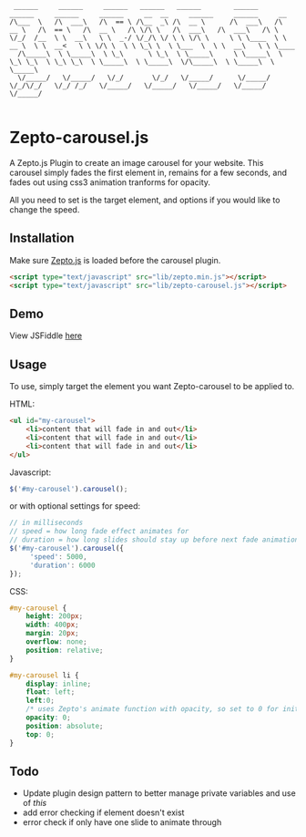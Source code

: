 ```
 ______     ______     ______   ______   ______        ______     ______     ______     ______     __  __     ______     ______     __        
/\___  \   /\  ___\   /\  == \ /\__  _\ /\  __ \      /\  ___\   /\  __ \   /\  == \   /\  __ \   /\ \/\ \   /\  ___\   /\  ___\   /\ \       
\/_/  /__  \ \  __\   \ \  _-/ \/_/\ \/ \ \ \/\ \     \ \ \____  \ \  __ \  \ \  __<   \ \ \/\ \  \ \ \_\ \  \ \___  \  \ \  __\   \ \ \____  
  /\_____\  \ \_____\  \ \_\      \ \_\  \ \_____\     \ \_____\  \ \_\ \_\  \ \_\ \_\  \ \_____\  \ \_____\  \/\_____\  \ \_____\  \ \_____\ 
  \/_____/   \/_____/   \/_/       \/_/   \/_____/      \/_____/   \/_/\/_/   \/_/ /_/   \/_____/   \/_____/   \/_____/   \/_____/   \/_____/ 
                                                                                                                                              
```
# Zepto-carousel.js 

A Zepto.js Plugin to create an image carousel for your website. This carousel simply fades the first element in, remains for a few seconds, and fades out using css3 animation tranforms for opacity.

All you need to set is the target element, and options if you would like to change the speed.


## Installation 

Make sure [Zepto.js](http://zeptojs.com/) is loaded before the carousel plugin.

``` html
<script type="text/javascript" src="lib/zepto.min.js"></script>
<script type="text/javascript" src="lib/zepto-carousel.js"></script>
```

## Demo

View JSFiddle [here](http://jsfiddle.net/design48/rzeVK/9/)

## Usage 

To use, simply target the element you want Zepto-carousel to be applied to. 

HTML:

``` html
<ul id="my-carousel">
	<li>content that will fade in and out</li>
	<li>content that will fade in and out</li>
	<li>content that will fade in and out</li>
</ul>
```

Javascript:

``` javascript
$('#my-carousel').carousel();
```

or with optional settings for speed:

``` javascript
// in milliseconds
// speed = how long fade effect animates for
// duration = how long slides should stay up before next fade animation
$('#my-carousel').carousel({
     'speed': 5000,
     'duration': 6000
});
```

CSS:

``` css
#my-carousel { 
    height: 200px; 
    width: 400px;
    margin: 20px;
    overflow: none;
    position: relative;
}

#my-carousel li { 
    display: inline;
    float: left;
    left:0;
    /* uses Zepto's animate function with opacity, so set to 0 for initial page load */
    opacity: 0; 
    position: absolute;
    top: 0;
}
```


## Todo

* Update plugin design pattern to better manage private variables and use of _this_
* add error checking if element doesn't exist
* error check if only have one slide to animate through
